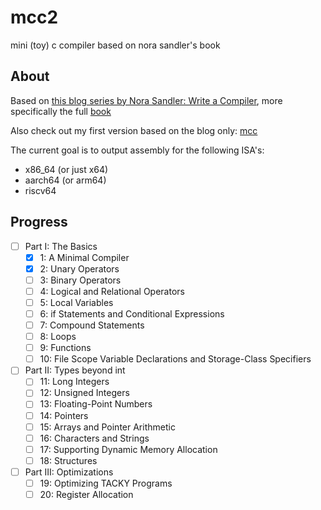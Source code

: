 # mcc2

mini (toy) c compiler based on nora sandler's book

## About

Based on [this blog series by Nora Sandler: Write a Compiler](https://norasandler.com/2017/11/29/Write-a-Compiler.html), more specifically the full [book](https://norasandler.com/book/)

Also check out my first version based on the blog only: [mcc](https://github.com/rumkugel13/mcc)

The current goal is to output assembly for the following ISA's:

- x86_64 (or just x64)
- aarch64 (or arm64)
- riscv64

## Progress

- [ ] Part I: The Basics
  - [X] 1: A Minimal Compiler
  - [X] 2: Unary Operators
  - [ ] 3: Binary Operators
  - [ ] 4: Logical and Relational Operators
  - [ ] 5: Local Variables
  - [ ] 6: if Statements and Conditional Expressions
  - [ ] 7: Compound Statements
  - [ ] 8: Loops
  - [ ] 9: Functions
  - [ ] 10: File Scope Variable Declarations and Storage-Class Specifiers
- [ ] Part II: Types beyond int
  - [ ] 11: Long Integers
  - [ ] 12: Unsigned Integers
  - [ ] 13: Floating-Point Numbers
  - [ ] 14: Pointers
  - [ ] 15: Arrays and Pointer Arithmetic
  - [ ] 16: Characters and Strings
  - [ ] 17: Supporting Dynamic Memory Allocation
  - [ ] 18: Structures
- [ ] Part III: Optimizations
  - [ ] 19: Optimizing TACKY Programs
  - [ ] 20: Register Allocation
